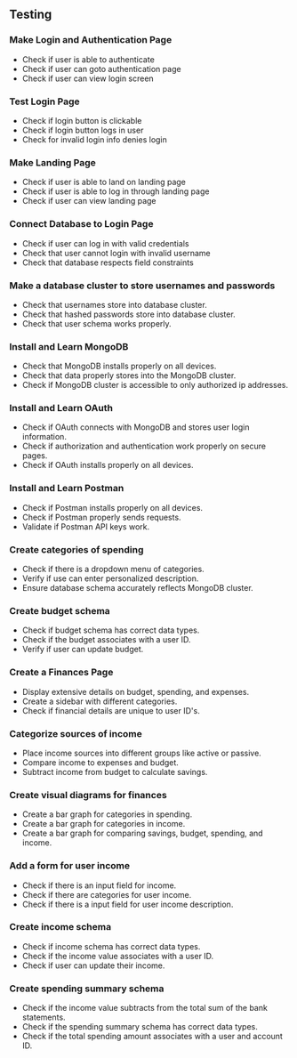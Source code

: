 ## Testing
### Make Login and Authentication Page
- Check if user is able to authenticate
- Check if user can goto authentication page
- Check if user can view login screen
### Test Login Page
- Check if login button is clickable
- Check if login button logs in user
- Check for invalid login info denies login
### Make Landing Page
- Check if user is able to land on landing page
- Check if user is able to log in through landing page
- Check if user can view landing page
### Connect Database to Login Page
- Check if user can log in with valid credentials
- Check that user cannot login with invalid username
- Check that database respects field constraints
### Make a database cluster to store usernames and passwords
- Check that usernames store into database cluster.
- Check that hashed passwords store into database cluster.
- Check that user schema works properly.
### Install and Learn MongoDB
- Check that MongoDB installs properly on all devices.
- Check that data properly stores into the MongoDB cluster.
- Check if MongoDB cluster is accessible to only authorized ip addresses.
### Install and Learn OAuth
- Check if OAuth connects with MongoDB and stores user login information.
- Check if authorization and authentication work properly on secure pages.
- Check if OAuth installs properly on all devices.
### Install and Learn Postman
- Check if Postman installs properly on all devices.
- Check if Postman properly sends requests.
- Validate if Postman API keys work.
### Create categories of spending
- Check if there is a dropdown menu of categories.
- Verify if use can enter personalized description.
- Ensure database schema accurately reflects MongoDB cluster.
### Create budget schema
- Check if budget schema has correct data types.
- Check if the budget associates with a user ID.
- Verify if user can update budget. 
### Create a Finances Page
- Display extensive details on budget, spending, and expenses.
- Create a sidebar with different categories.
- Check if financial details are unique to user ID's.
### Categorize sources of income
- Place income sources into different groups like active or passive.
- Compare income to expenses and budget.
- Subtract income from budget to calculate savings.
### Create visual diagrams for finances
- Create a bar graph for categories in spending.
- Create a bar graph for categories in income.
- Create a bar graph for comparing savings, budget, spending, and income.
### Add a form for user income
- Check if there is an input field for income.
- Check if there are categories for user income.
- Check if there is a input field for user income description.
### Create income schema
- Check if income schema has correct data types.
- Check if the income value associates with a user ID.
- Check if user can update their income.
### Create spending summary schema
- Check if the income value subtracts from the total sum of the bank statements.
- Check if the spending summary schema has correct data types.
- Check if the total spending amount associates with a user and account ID.

